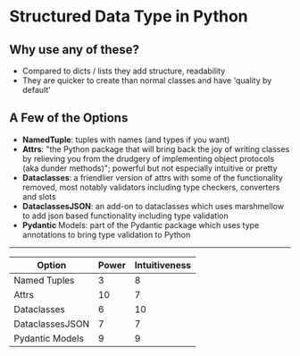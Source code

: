 # Structured Data Type in Python

## Why use any of these?

- Compared to dicts / lists they add structure, readability
- They are quicker to create than normal classes and have 'quality by default'

## A Few of the Options

- **NamedTuple**: tuples with names (and types if you want)
- **Attrs**: "the Python package that will bring back the joy of writing classes by relieving you from the drudgery of implementing object protocols (aka dunder methods)"; powerful but not especially intuitive or pretty
- **Dataclasses**: a friendlier version of attrs with some of the functionality removed, most notably validators including type checkers, converters and slots
- **DataclassesJSON**: an add-on to dataclasses which uses marshmellow to add json based functionality including type validation
- **Pydantic** Models: part of the Pydantic package which uses type annotations to bring type validation to Python

-----------------------------------

| Option          | Power    |  Intuitiveness   |
| --------------- | -------- | ---------------- |
| Named Tuples    |   3      |      8   |
| Attrs           |   10     |      7   |
| Dataclasses     |   6      |      10  |
| DataclassesJSON |   7      |      7   |
| Pydantic Models |   9      |      9   |
